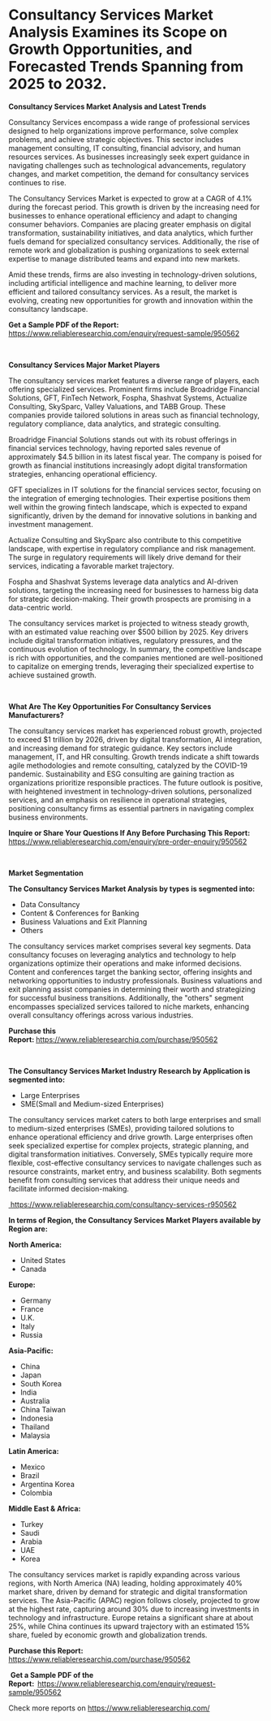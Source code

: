 <p><h1>Consultancy Services Market Analysis Examines its Scope on Growth Opportunities, and Forecasted Trends Spanning from 2025 to 2032.</h1></p><p><strong>Consultancy Services Market Analysis and Latest Trends</strong></p>
<p><p>Consultancy Services encompass a wide range of professional services designed to help organizations improve performance, solve complex problems, and achieve strategic objectives. This sector includes management consulting, IT consulting, financial advisory, and human resources services. As businesses increasingly seek expert guidance in navigating challenges such as technological advancements, regulatory changes, and market competition, the demand for consultancy services continues to rise.</p><p>The Consultancy Services Market is expected to grow at a CAGR of 4.1% during the forecast period. This growth is driven by the increasing need for businesses to enhance operational efficiency and adapt to changing consumer behaviors. Companies are placing greater emphasis on digital transformation, sustainability initiatives, and data analytics, which further fuels demand for specialized consultancy services. Additionally, the rise of remote work and globalization is pushing organizations to seek external expertise to manage distributed teams and expand into new markets.</p><p>Amid these trends, firms are also investing in technology-driven solutions, including artificial intelligence and machine learning, to deliver more efficient and tailored consultancy services. As a result, the market is evolving, creating new opportunities for growth and innovation within the consultancy landscape.</p></p>
<p><strong>Get a Sample PDF of the Report:&nbsp;</strong> <a href="https://www.reliableresearchiq.com/enquiry/request-sample/950562?utm_campaign=2290&utm_medium=2&utm_source=Github&utm_content=ia&utm_term=06032025&utm_id=consultancy-services">https://www.reliableresearchiq.com/enquiry/request-sample/950562</a></p>
<p>&nbsp;</p>
<p><strong>Consultancy Services Major Market Players</strong></p>
<p><p>The consultancy services market features a diverse range of players, each offering specialized services. Prominent firms include Broadridge Financial Solutions, GFT, FinTech Network, Fospha, Shashvat Systems, Actualize Consulting, SkySparc, Valley Valuations, and TABB Group. These companies provide tailored solutions in areas such as financial technology, regulatory compliance, data analytics, and strategic consulting.</p><p>Broadridge Financial Solutions stands out with its robust offerings in financial services technology, having reported sales revenue of approximately $4.5 billion in its latest fiscal year. The company is poised for growth as financial institutions increasingly adopt digital transformation strategies, enhancing operational efficiency.</p><p>GFT specializes in IT solutions for the financial services sector, focusing on the integration of emerging technologies. Their expertise positions them well within the growing fintech landscape, which is expected to expand significantly, driven by the demand for innovative solutions in banking and investment management.</p><p>Actualize Consulting and SkySparc also contribute to this competitive landscape, with expertise in regulatory compliance and risk management. The surge in regulatory requirements will likely drive demand for their services, indicating a favorable market trajectory.</p><p>Fospha and Shashvat Systems leverage data analytics and AI-driven solutions, targeting the increasing need for businesses to harness big data for strategic decision-making. Their growth prospects are promising in a data-centric world.</p><p>The consultancy services market is projected to witness steady growth, with an estimated value reaching over $500 billion by 2025. Key drivers include digital transformation initiatives, regulatory pressures, and the continuous evolution of technology. In summary, the competitive landscape is rich with opportunities, and the companies mentioned are well-positioned to capitalize on emerging trends, leveraging their specialized expertise to achieve sustained growth.</p></p>
<p>&nbsp;</p>
<p><strong>What Are The Key Opportunities For Consultancy Services Manufacturers?</strong></p>
<p><p>The consultancy services market has experienced robust growth, projected to exceed $1 trillion by 2026, driven by digital transformation, AI integration, and increasing demand for strategic guidance. Key sectors include management, IT, and HR consulting. Growth trends indicate a shift towards agile methodologies and remote consulting, catalyzed by the COVID-19 pandemic. Sustainability and ESG consulting are gaining traction as organizations prioritize responsible practices. The future outlook is positive, with heightened investment in technology-driven solutions, personalized services, and an emphasis on resilience in operational strategies, positioning consultancy firms as essential partners in navigating complex business environments.</p></p>
<p><strong>Inquire or Share Your Questions If Any Before Purchasing This Report:</strong> <a href="https://www.reliableresearchiq.com/enquiry/pre-order-enquiry/950562?utm_campaign=2290&utm_medium=2&utm_source=Github&utm_content=ia&utm_term=06032025&utm_id=consultancy-services">https://www.reliableresearchiq.com/enquiry/pre-order-enquiry/950562</a></p>
<p>&nbsp;</p>
<p><strong>Market Segmentation</strong></p>
<p><strong>The Consultancy Services Market Analysis by types is segmented into:</strong></p>
<p><ul><li>Data Consultancy</li><li>Content & Conferences for Banking</li><li>Business Valuations and Exit Planning</li><li>Others</li></ul></p>
<p><p>The consultancy services market comprises several key segments. Data consultancy focuses on leveraging analytics and technology to help organizations optimize their operations and make informed decisions. Content and conferences target the banking sector, offering insights and networking opportunities to industry professionals. Business valuations and exit planning assist companies in determining their worth and strategizing for successful business transitions. Additionally, the "others" segment encompasses specialized services tailored to niche markets, enhancing overall consultancy offerings across various industries.</p></p>
<p><strong>Purchase this Report:&nbsp;</strong><a href="https://www.reliableresearchiq.com/purchase/950562?utm_campaign=2290&utm_medium=2&utm_source=Github&utm_content=ia&utm_term=06032025&utm_id=consultancy-services">https://www.reliableresearchiq.com/purchase/950562</a></p>
<p>&nbsp;</p>
<p><strong>The Consultancy Services Market Industry Research by Application is segmented into:</strong></p>
<p><ul><li>Large Enterprises</li><li>SME(Small and Medium-sized Enterprises)</li></ul></p>
<p><p>The consultancy services market caters to both large enterprises and small to medium-sized enterprises (SMEs), providing tailored solutions to enhance operational efficiency and drive growth. Large enterprises often seek specialized expertise for complex projects, strategic planning, and digital transformation initiatives. Conversely, SMEs typically require more flexible, cost-effective consultancy services to navigate challenges such as resource constraints, market entry, and business scalability. Both segments benefit from consulting services that address their unique needs and facilitate informed decision-making.</p></p>
<p><a href="https://www.reliableresearchiq.com/consultancy-services-r950562?utm_campaign=2290&utm_medium=2&utm_source=Github&utm_content=ia&utm_term=06032025&utm_id=consultancy-services">&nbsp;https://www.reliableresearchiq.com/consultancy-services-r950562</a></p>
<p><strong>In terms of Region, the Consultancy Services Market Players available by Region are:</strong></p>
<p>
    <p> <strong> North America: </strong>
        <ul>
            <li>United States</li>
            <li>Canada</li>
        </ul>
        </p> 
    <p> <strong> Europe: </strong>
        <ul>
            <li>Germany</li>
            <li>France</li>
            <li>U.K.</li>
            <li>Italy</li>
            <li>Russia</li>
        </ul>
        </p> 
    <p> <strong> Asia-Pacific: </strong>
        <ul>
            <li>China</li>
            <li>Japan</li>
            <li>South Korea</li>
            <li>India</li>
            <li>Australia</li>
            <li>China Taiwan</li>
            <li>Indonesia</li>
            <li>Thailand</li>
            <li>Malaysia</li>
        </ul>
        </p> 
    <p> <strong> Latin America: </strong>
        <ul>
            <li>Mexico</li>
            <li>Brazil</li>
            <li>Argentina Korea</li>
            <li>Colombia</li>
        </ul>
        </p> 
    <p> <strong> Middle East & Africa: </strong>
        <ul>
            <li>Turkey</li>
            <li>Saudi</li>
            <li>Arabia</li>
            <li>UAE</li>
            <li>Korea</li>
        </ul>
    </p>
    </p>
<p><p>The consultancy services market is rapidly expanding across various regions, with North America (NA) leading, holding approximately 40% market share, driven by demand for strategic and digital transformation services. The Asia-Pacific (APAC) region follows closely, projected to grow at the highest rate, capturing around 30% due to increasing investments in technology and infrastructure. Europe retains a significant share at about 25%, while China continues its upward trajectory with an estimated 15% share, fueled by economic growth and globalization trends.</p></p>
<p><strong>Purchase this Report: </strong><a href="https://www.reliableresearchiq.com/purchase/950562?utm_campaign=2290&utm_medium=2&utm_source=Github&utm_content=ia&utm_term=06032025&utm_id=consultancy-services">https://www.reliableresearchiq.com/purchase/950562</a></p>
<p>&nbsp;<strong>Get a Sample PDF of the Report:&nbsp;&nbsp;</strong><a href="https://www.reliableresearchiq.com/enquiry/request-sample/950562?utm_campaign=2290&utm_medium=2&utm_source=Github&utm_content=ia&utm_term=06032025&utm_id=consultancy-services">https://www.reliableresearchiq.com/enquiry/request-sample/950562</a></p>
<p><strong></strong></p>
<p>Check more reports on <a href="https://www.reliableresearchiq.com/?utm_campaign=2290&utm_medium=2&utm_source=Github&utm_content=ia&utm_term=06032025&utm_id=consultancy-services">https://www.reliableresearchiq.com/</a></p>